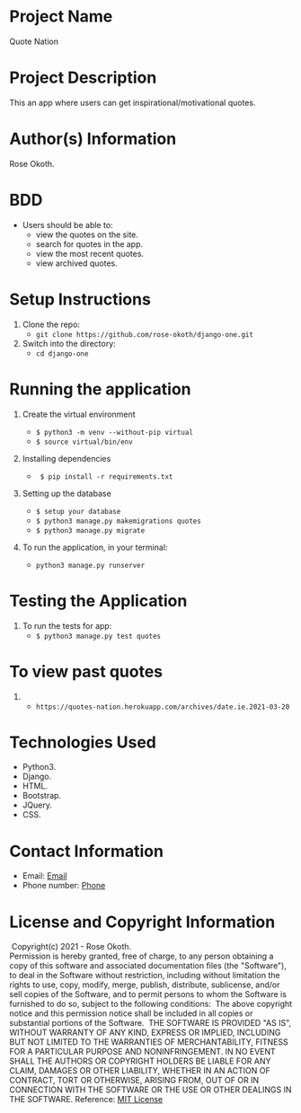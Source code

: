 # Project Name

Quote Nation
​
# Project Description

This an app where users can get inspirational/motivational quotes.

# Author(s) Information

Rose Okoth.
​
# BDD

* Users should be able to:
    - view the quotes on the site.
    - search for quotes in the app.
    - view the most recent quotes.
    - view archived quotes.

# Setup Instructions

1. Clone the repo:
   * `git clone https://github.com/rose-okoth/django-one.git`
​
1. Switch into the directory:
   * `cd django-one`
​
# Running the application

1. Create the virtual environment
   * ` $ python3 -m venv --without-pip virtual `
   * ` $ source virtual/bin/env `

1. Installing dependencies
   * ` $ pip install -r requirements.txt`

1. Setting up the database
    * `$ setup your database`
    * `$ python3 manage.py makemigrations quotes`
    * `$ python3 manage.py migrate`

1. To run the application, in your terminal:
    * `python3 manage.py runserver`

# Testing the Application

1. To run the tests for app:
    * `$ python3 manage.py test quotes`

# To view past quotes

1. * `https://quotes-nation.herokuapp.com/archives/date.ie.2021-03-20`
    
# Technologies Used

* Python3.
* Django.
* HTML.
* Bootstrap.
* JQuery.
* CSS.
​
# Contact Information

* Email: [Email](mailto:okoth.rose0@gmail.com)
* Phone number: [Phone](tel:+254712476547)
​
# License and Copyright Information
​
Copyright(c) 2021 - Rose Okoth.  
​
Permission is hereby granted, free of charge, to any person obtaining a copy of this software and associated documentation files (the "Software"), to deal in the Software without restriction, including without limitation the rights to use, copy, modify, merge, publish, distribute, sublicense, and/or sell copies of the Software, and to permit persons to whom the Software is furnished to do so, subject to the following conditions:
​
The above copyright notice and this permission notice shall be included in all copies or substantial portions of the Software.
​
THE SOFTWARE IS PROVIDED "AS IS", WITHOUT WARRANTY OF ANY KIND, EXPRESS OR IMPLIED, INCLUDING BUT NOT LIMITED TO THE WARRANTIES OF MERCHANTABILITY, FITNESS FOR A PARTICULAR PURPOSE AND NONINFRINGEMENT. IN NO EVENT SHALL THE AUTHORS OR COPYRIGHT HOLDERS BE LIABLE FOR ANY CLAIM, DAMAGES OR OTHER LIABILITY, WHETHER IN AN ACTION OF CONTRACT, TORT OR OTHERWISE, ARISING FROM, OUT OF OR IN CONNECTION WITH THE SOFTWARE OR THE USE OR OTHER DEALINGS IN THE SOFTWARE.
​
Reference: [MIT License](https://opensource.org/licenses/MIT)